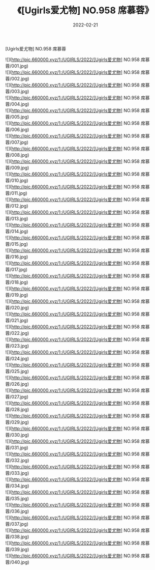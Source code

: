 ﻿---
layout: post
title:  《[Ugirls爱尤物] NO.958 席慕蓉》
date:   2022-02-21
img: http://pic.660000.xyz/1:/UGIRLS/2022/[Ugirls爱尤物] NO.958 席慕蓉/000.jpg
categories: [美女, 清纯, 唯美]
---

[Ugirls爱尤物] NO.958 席慕蓉

 ![](http://pic.660000.xyz/1:/UGIRLS/2022/[Ugirls爱尤物] NO.958 席慕蓉/001.jpg) <br>![](http://pic.660000.xyz/1:/UGIRLS/2022/[Ugirls爱尤物] NO.958 席慕蓉/002.jpg) <br>![](http://pic.660000.xyz/1:/UGIRLS/2022/[Ugirls爱尤物] NO.958 席慕蓉/003.jpg) <br>![](http://pic.660000.xyz/1:/UGIRLS/2022/[Ugirls爱尤物] NO.958 席慕蓉/004.jpg) <br>![](http://pic.660000.xyz/1:/UGIRLS/2022/[Ugirls爱尤物] NO.958 席慕蓉/005.jpg) <br>![](http://pic.660000.xyz/1:/UGIRLS/2022/[Ugirls爱尤物] NO.958 席慕蓉/006.jpg) <br>![](http://pic.660000.xyz/1:/UGIRLS/2022/[Ugirls爱尤物] NO.958 席慕蓉/007.jpg) <br>![](http://pic.660000.xyz/1:/UGIRLS/2022/[Ugirls爱尤物] NO.958 席慕蓉/008.jpg) <br>![](http://pic.660000.xyz/1:/UGIRLS/2022/[Ugirls爱尤物] NO.958 席慕蓉/009.jpg) <br>![](http://pic.660000.xyz/1:/UGIRLS/2022/[Ugirls爱尤物] NO.958 席慕蓉/010.jpg) <br>![](http://pic.660000.xyz/1:/UGIRLS/2022/[Ugirls爱尤物] NO.958 席慕蓉/011.jpg) <br>![](http://pic.660000.xyz/1:/UGIRLS/2022/[Ugirls爱尤物] NO.958 席慕蓉/012.jpg) <br>![](http://pic.660000.xyz/1:/UGIRLS/2022/[Ugirls爱尤物] NO.958 席慕蓉/013.jpg) <br>![](http://pic.660000.xyz/1:/UGIRLS/2022/[Ugirls爱尤物] NO.958 席慕蓉/014.jpg) <br>![](http://pic.660000.xyz/1:/UGIRLS/2022/[Ugirls爱尤物] NO.958 席慕蓉/015.jpg) <br>![](http://pic.660000.xyz/1:/UGIRLS/2022/[Ugirls爱尤物] NO.958 席慕蓉/016.jpg) <br>![](http://pic.660000.xyz/1:/UGIRLS/2022/[Ugirls爱尤物] NO.958 席慕蓉/017.jpg) <br>![](http://pic.660000.xyz/1:/UGIRLS/2022/[Ugirls爱尤物] NO.958 席慕蓉/018.jpg) <br>![](http://pic.660000.xyz/1:/UGIRLS/2022/[Ugirls爱尤物] NO.958 席慕蓉/019.jpg) <br>![](http://pic.660000.xyz/1:/UGIRLS/2022/[Ugirls爱尤物] NO.958 席慕蓉/020.jpg) <br>![](http://pic.660000.xyz/1:/UGIRLS/2022/[Ugirls爱尤物] NO.958 席慕蓉/021.jpg) <br>![](http://pic.660000.xyz/1:/UGIRLS/2022/[Ugirls爱尤物] NO.958 席慕蓉/022.jpg) <br>![](http://pic.660000.xyz/1:/UGIRLS/2022/[Ugirls爱尤物] NO.958 席慕蓉/023.jpg) <br>![](http://pic.660000.xyz/1:/UGIRLS/2022/[Ugirls爱尤物] NO.958 席慕蓉/024.jpg) <br>![](http://pic.660000.xyz/1:/UGIRLS/2022/[Ugirls爱尤物] NO.958 席慕蓉/025.jpg) <br>![](http://pic.660000.xyz/1:/UGIRLS/2022/[Ugirls爱尤物] NO.958 席慕蓉/026.jpg) <br>![](http://pic.660000.xyz/1:/UGIRLS/2022/[Ugirls爱尤物] NO.958 席慕蓉/027.jpg) <br>![](http://pic.660000.xyz/1:/UGIRLS/2022/[Ugirls爱尤物] NO.958 席慕蓉/028.jpg) <br>![](http://pic.660000.xyz/1:/UGIRLS/2022/[Ugirls爱尤物] NO.958 席慕蓉/029.jpg) <br>![](http://pic.660000.xyz/1:/UGIRLS/2022/[Ugirls爱尤物] NO.958 席慕蓉/030.jpg) <br>![](http://pic.660000.xyz/1:/UGIRLS/2022/[Ugirls爱尤物] NO.958 席慕蓉/031.jpg) <br>![](http://pic.660000.xyz/1:/UGIRLS/2022/[Ugirls爱尤物] NO.958 席慕蓉/032.jpg) <br>![](http://pic.660000.xyz/1:/UGIRLS/2022/[Ugirls爱尤物] NO.958 席慕蓉/033.jpg) <br>![](http://pic.660000.xyz/1:/UGIRLS/2022/[Ugirls爱尤物] NO.958 席慕蓉/034.jpg) <br>![](http://pic.660000.xyz/1:/UGIRLS/2022/[Ugirls爱尤物] NO.958 席慕蓉/035.jpg) <br>![](http://pic.660000.xyz/1:/UGIRLS/2022/[Ugirls爱尤物] NO.958 席慕蓉/036.jpg) <br>![](http://pic.660000.xyz/1:/UGIRLS/2022/[Ugirls爱尤物] NO.958 席慕蓉/037.jpg) <br>![](http://pic.660000.xyz/1:/UGIRLS/2022/[Ugirls爱尤物] NO.958 席慕蓉/038.jpg) <br>![](http://pic.660000.xyz/1:/UGIRLS/2022/[Ugirls爱尤物] NO.958 席慕蓉/039.jpg) <br>![](http://pic.660000.xyz/1:/UGIRLS/2022/[Ugirls爱尤物] NO.958 席慕蓉/040.jpg) <br>